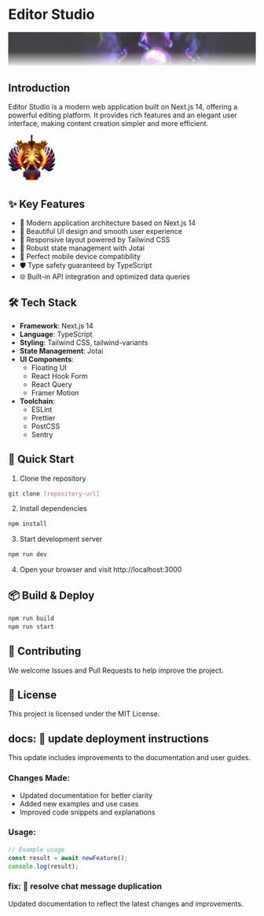 # Editor Studio

![Homepage Preview](/public/img/home-banner.png)

## Introduction

Editor Studio is a modern web application built on Next.js 14, offering a powerful editing platform. It provides rich features and an elegant user interface, making content creation simpler and more efficient.

![Feature Preview](/public/img/first.png)

## ✨ Key Features

- 🚀 Modern application architecture based on Next.js 14
- 💎 Beautiful UI design and smooth user experience
- 🎨 Responsive layout powered by Tailwind CSS
- 🔄 Robust state management with Jotai
- 📱 Perfect mobile device compatibility
- 🛡️ Type safety guaranteed by TypeScript
- 🌐 Built-in API integration and optimized data queries

## 🛠️ Tech Stack

- **Framework**: Next.js 14
- **Language**: TypeScript
- **Styling**: Tailwind CSS, tailwind-variants
- **State Management**: Jotai
- **UI Components**:
  - Floating UI
  - React Hook Form
  - React Query
  - Framer Motion
- **Toolchain**:
  - ESLint
  - Prettier
  - PostCSS
  - Sentry

## 🚀 Quick Start

1. Clone the repository
```bash
git clone [repository-url]
```

2. Install dependencies
```bash
npm install
```

3. Start development server
```bash
npm run dev
```

4. Open your browser and visit http://localhost:3000

## 📦 Build & Deploy

```bash
npm run build
npm run start
```

## 🤝 Contributing

We welcome Issues and Pull Requests to help improve the project.

## 📄 License

This project is licensed under the MIT License.
## docs: 📝 update deployment instructions

This update includes improvements to the documentation and user guides.

### Changes Made:
- Updated documentation for better clarity
- Added new examples and use cases
- Improved code snippets and explanations

### Usage:
```javascript
// Example usage
const result = await newFeature();
console.log(result);
```
### fix: 🐛 resolve chat message duplication

Updated documentation to reflect the latest changes and improvements.
